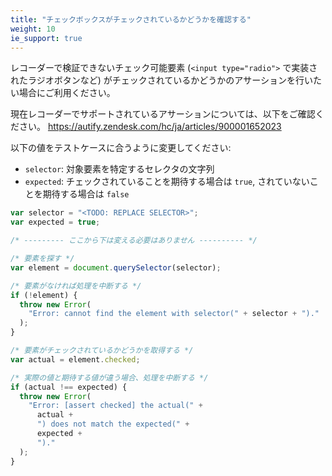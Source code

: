 ```yaml
---
title: "チェックボックスがチェックされているかどうかを確認する"
weight: 10
ie_support: true
---
```


レコーダーで検証できないチェック可能要素 (`<input type="radio">` で実装されたラジオボタンなど) がチェックされているかどうかのアサーションを行いたい場合にご利用ください。

現在レコーダーでサポートされているアサーションについては、以下をご確認ください。
https://autify.zendesk.com/hc/ja/articles/900001652023

以下の値をテストケースに合うように変更してください:

- `selector`: 対象要素を特定するセレクタの文字列
- `expected`: チェックされていることを期待する場合は `true`, されていないことを期待する場合は `false`

```js
var selector = "<TODO: REPLACE SELECTOR>";
var expected = true;

/* --------- ここから下は変える必要はありません ---------- */

/* 要素を探す */
var element = document.querySelector(selector);

/* 要素がなければ処理を中断する */
if (!element) {
  throw new Error(
    "Error: cannot find the element with selector(" + selector + ")."
  );
}

/* 要素がチェックされているかどうかを取得する */
var actual = element.checked;

/* 実際の値と期待する値が違う場合、処理を中断する */
if (actual !== expected) {
  throw new Error(
    "Error: [assert checked] the actual(" +
      actual +
      ") does not match the expected(" +
      expected +
      ")."
  );
}
```
